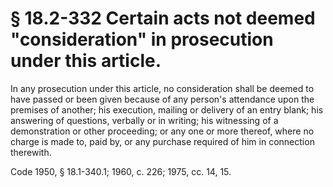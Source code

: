 # § 18.2-332 Certain acts not deemed "consideration" in prosecution under this article.

<p>In any prosecution under this article, no consideration shall be deemed to have passed or been given because of any person's attendance upon the premises of another; his execution, mailing or delivery of an entry blank; his answering of questions, verbally or in writing; his witnessing of a demonstration or other proceeding; or any one or more thereof, where no charge is made to, paid by, or any purchase required of him in connection therewith.</p><p>Code 1950, § 18.1-340.1; 1960, c. 226; 1975, cc. 14, 15.</p>
